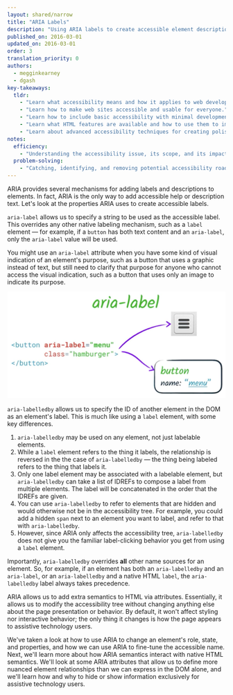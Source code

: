 ```yaml
---
layout: shared/narrow
title: "ARIA Labels"
description: "Using ARIA labels to create accessible element descriptions"
published_on: 2016-03-01
updated_on: 2016-03-01
order: 3
translation_priority: 0
authors:
  - megginkearney
  - dgash
key-takeaways:
  tldr: 
    - "Learn what accessibility means and how it applies to web development."
    - "Learn how to make web sites accessible and usable for everyone."
    - "Learn how to include basic accessibility with minimal development impace."
    - "Learn what HTML features are available and how to use them to improve accessibility."
    - "Learn about advanced accessibility techniques for creating polished accessibility experiences."
notes:
  efficiency:
    - "Understanding the accessibility issue, its scope, and its impact can make you a better web developer."
  problem-solving:
    - "Catching, identifying, and removing potential accessibility roadblocks before they happen can improve your development process and reduce maintenance requirements."
---
```


ARIA provides several mechanisms for adding labels and descriptions to elements. In fact, ARIA is the only way to add accessible help or description text. Let's look at the properties ARIA uses to create accessible labels.

`aria-label` allows us to specify a string to be used as the accessible label. This overrides any other native labeling mechanism, such as a `label` element &mdash; for example, if a `button` has both text content and an `aria-label`, only the `aria-label` value will be used. 

You might use an `aria-label` attribute when you have some kind of visual indication of an element's purpose, such as a button that uses a graphic instead of text, but still need to clarify that purpose for anyone who cannot access the visual indication, such as a button that uses only an image to indicate its purpose.

![hamburger-button](imgs/hamburger-button.png)

`aria-labelledby` allows us to specify the ID of another element in the DOM as an element's label. This is much like using a `label` element, with some key differences.

 1. `aria-labelledby` may be used on any element, not just labelable elements.
 1. While a `label` element refers to the thing it labels, the relationship is reversed in the the case of `aria-labelledby` &mdash; the thing being labeled refers to the thing that labels it.
 1. Only one label element may be associated with a labelable element, but `aria-labelledby` can take a list of IDREFs to compose a label from multiple elements. The label will be concatenated in the order that the IDREFs are given.
 1. You can use `aria-labelledby` to refer to elements that are hidden and would otherwise not be in the accessibility tree. For example, you could add a hidden `span` next to an element you want to label, and refer to that with `aria-labelledby`.
 1. However, since ARIA only affects the accessibility tree, `aria-labelledby` does not give you the familiar label-clicking behavior you get from using a `label` element.

Importantly, `aria-labelledby` overrides **all** other name sources for an element. So, for example, if an element has both an `aria-labelledby` and an `aria-label`, or an `aria-labelledby` and a native HTML `label`, the `aria-labelledby` label always takes precedence.

ARIA allows us to add extra semantics to  HTML via attributes. Essentially, it allows us to modify the accessibility tree without changing anything else about the page presentation or behavior. By default, it won't affect styling nor interactive behavior; the only thing it changes is how the page appears to assistive technology users.

We've taken a look at how to use ARIA to change an element's role, state, and properties, and how we can use ARIA to fine-tune the accessible name. Next, we'll learn more about how ARIA semantics interact with native HTML semantics. We'll look at some ARIA attributes that allow us to define more nuanced element relationships than we can express in the DOM alone, and we'll learn how and why to hide or show information exclusively for assistive technology users.
